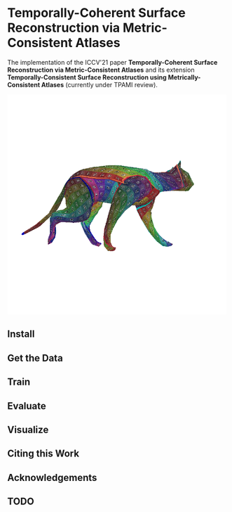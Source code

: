 # Temporally-Coherent Surface Reconstruction via Metric-Consistent Atlases

The implementation of the ICCV'21 paper **Temporally-Coherent Surface 
Reconstruction via Metric-Consistent Atlases** and its extension 
**Temporally-Consistent Surface Reconstruction using Metrically-Consistent 
Atlases** (currently under TPAMI review).

<div float="left">
  <img src="doc/img/teaser/cat_walk.gif" width="500" style="margin: 0; padding: 0" />
</div>

## Install

## Get the Data

## Train

## Evaluate

## Visualize

## Citing this Work

## Acknowledgements

## TODO

